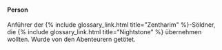---
---
#### Person

Anführer der {% include glossary_link.html title="Zentharim" %}-Söldner, die {% include glossary_link.html title="Nightstone" %} übernehmen wollten. Wurde von den Abenteurern getötet.
